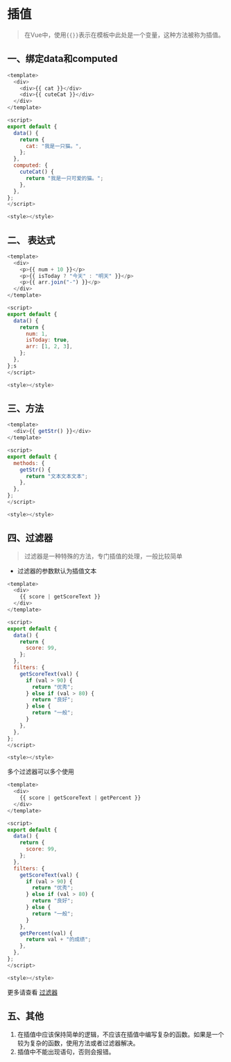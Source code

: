# 插值

> 在Vue中，使用`{{}}`表示在模板中此处是一个变量，这种方法被称为插值。

## 一、绑定data和computed

```js
<template>
  <div>
    <div>{{ cat }}</div>
    <div>{{ cuteCat }}</div>
  </div>
</template>

<script>
export default {
  data() {
    return {
      cat: "我是一只猫。",
    };
  },
  computed: {
    cuteCat() {
      return "我是一只可爱的猫。";
    },
  },
};
</script>

<style></style>

```
## 二、 表达式

```js
<template>
  <div>
    <p>{{ num + 10 }}</p>
    <p>{{ isToday ? "今天" : "明天" }}</p>
    <p>{{ arr.join("-") }}</p>
  </div>
</template>

<script>
export default {
  data() {
    return {
      num: 1,
      isToday: true,
      arr: [1, 2, 3],
    };
  },
};s
</script>

<style></style>

```

## 三、方法

```js
<template>
  <div>{{ getStr() }}</div>
</template>

<script>
export default {
  methods: {
    getStr() {
      return "文本文本文本";
    },
  },
};
</script>

<style></style>
```

## 四、过滤器

> 过滤器是一种特殊的方法，专门插值的处理，一般比较简单

- 过滤器的参数默认为插值文本

```js
<template>
  <div>
    {{ score | getScoreText }}
  </div>
</template>

<script>
export default {
  data() {
    return {
      score: 99,
    };
  },
  filters: {
    getScoreText(val) {
      if (val > 90) {
        return "优秀";
      } else if (val > 80) {
        return "良好";
      } else {
        return "一般";
      }
    },
  },
};
</script>

<style></style>

```

多个过滤器可以多个使用

```js
<template>
  <div>
    {{ score | getScoreText | getPercent }}
  </div>
</template>

<script>
export default {
  data() {
    return {
      score: 99,
    };
  },
  filters: {
    getScoreText(val) {
      if (val > 90) {
        return "优秀";
      } else if (val > 80) {
        return "良好";
      } else {
        return "一般";
      }
    },
    getPercent(val) {
      return val + "的成绩";
    },
  },
};
</script>

<style></style>

```

更多请查看 [过滤器](./过滤器)

## 五、其他

1. 在插值中应该保持简单的逻辑，不应该在插值中编写复杂的函数。如果是一个较为复杂的函数，使用方法或者过滤器解决。
2. 插值中不能出现语句，否则会报错。





